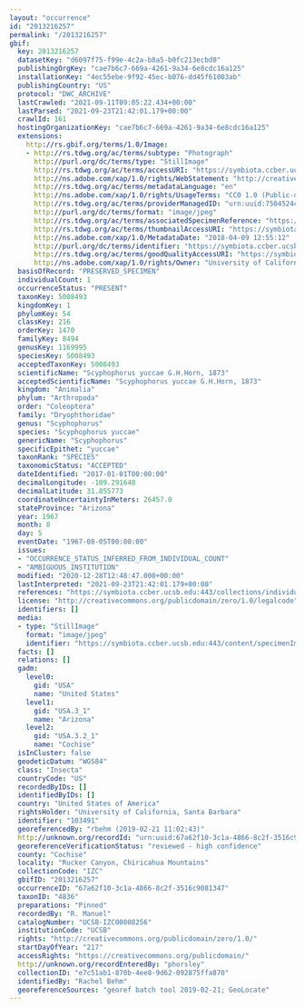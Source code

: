 ```yaml
---
layout: "occurrence"
id: "2013216257"
permalink: "/2013216257"
gbif:
  key: 2013216257
  datasetKey: "d6097f75-f99e-4c2a-b8a5-b0fc213ecbd0"
  publishingOrgKey: "cae7b6c7-669a-4261-9a34-6e8cdc16a125"
  installationKey: "4ec55ebe-9f92-45ec-b076-dd45f61003ab"
  publishingCountry: "US"
  protocol: "DWC_ARCHIVE"
  lastCrawled: "2021-09-11T09:05:22.434+00:00"
  lastParsed: "2021-09-23T21:42:01.179+00:00"
  crawlId: 161
  hostingOrganizationKey: "cae7b6c7-669a-4261-9a34-6e8cdc16a125"
  extensions:
    http://rs.gbif.org/terms/1.0/Image:
    - http://rs.tdwg.org/ac/terms/subtype: "Photograph"
      http://purl.org/dc/terms/type: "StillImage"
      http://rs.tdwg.org/ac/terms/accessURI: "https://symbiota.ccber.ucsb.edu:443/content/specimenImages/UCSB_IZC/UCSB-IZC00008/UCSB-IZC00008256_lg.jpg"
      http://ns.adobe.com/xap/1.0/rights/WebStatement: "http://creativecommons.org/publicdomain/zero/1.0/"
      http://rs.tdwg.org/ac/terms/metadataLanguage: "en"
      http://ns.adobe.com/xap/1.0/rights/UsageTerms: "CC0 1.0 (Public-domain)"
      http://rs.tdwg.org/ac/terms/providerManagedID: "urn:uuid:7504524c-4258-4cd9-8106-910cde1dda09"
      http://purl.org/dc/terms/format: "image/jpeg"
      http://rs.tdwg.org/ac/terms/associatedSpecimenReference: "https://symbiota.ccber.ucsb.edu:443/collections/individual/index.php?occid=103491"
      http://rs.tdwg.org/ac/terms/thumbnailAccessURI: "https://symbiota.ccber.ucsb.edu:443/content/specimenImages/UCSB_IZC/UCSB-IZC00008/UCSB-IZC00008256_tn.jpg"
      http://ns.adobe.com/xap/1.0/MetadataDate: "2018-04-09 12:55:12"
      http://purl.org/dc/terms/identifier: "https://symbiota.ccber.ucsb.edu:443/content/specimenImages/UCSB_IZC/UCSB-IZC00008/UCSB-IZC00008256_lg.jpg"
      http://rs.tdwg.org/ac/terms/goodQualityAccessURI: "https://symbiota.ccber.ucsb.edu:443/content/specimenImages/UCSB_IZC/UCSB-IZC00008/UCSB-IZC00008256.jpg"
      http://ns.adobe.com/xap/1.0/rights/Owner: "University of California, Santa Barbara"
  basisOfRecord: "PRESERVED_SPECIMEN"
  individualCount: 1
  occurrenceStatus: "PRESENT"
  taxonKey: 5008493
  kingdomKey: 1
  phylumKey: 54
  classKey: 216
  orderKey: 1470
  familyKey: 8494
  genusKey: 1169995
  speciesKey: 5008493
  acceptedTaxonKey: 5008493
  scientificName: "Scyphophorus yuccae G.H.Horn, 1873"
  acceptedScientificName: "Scyphophorus yuccae G.H.Horn, 1873"
  kingdom: "Animalia"
  phylum: "Arthropoda"
  order: "Coleoptera"
  family: "Dryophthoridae"
  genus: "Scyphophorus"
  species: "Scyphophorus yuccae"
  genericName: "Scyphophorus"
  specificEpithet: "yuccae"
  taxonRank: "SPECIES"
  taxonomicStatus: "ACCEPTED"
  dateIdentified: "2017-01-01T00:00:00"
  decimalLongitude: -109.291648
  decimalLatitude: 31.855773
  coordinateUncertaintyInMeters: 26457.0
  stateProvince: "Arizona"
  year: 1967
  month: 8
  day: 5
  eventDate: "1967-08-05T00:00:00"
  issues:
  - "OCCURRENCE_STATUS_INFERRED_FROM_INDIVIDUAL_COUNT"
  - "AMBIGUOUS_INSTITUTION"
  modified: "2020-12-28T12:48:47.000+00:00"
  lastInterpreted: "2021-09-23T21:42:01.179+00:00"
  references: "https://symbiota.ccber.ucsb.edu:443/collections/individual/index.php?occid=103491"
  license: "http://creativecommons.org/publicdomain/zero/1.0/legalcode"
  identifiers: []
  media:
  - type: "StillImage"
    format: "image/jpeg"
    identifier: "https://symbiota.ccber.ucsb.edu:443/content/specimenImages/UCSB_IZC/UCSB-IZC00008/UCSB-IZC00008256_lg.jpg"
  facts: []
  relations: []
  gadm:
    level0:
      gid: "USA"
      name: "United States"
    level1:
      gid: "USA.3_1"
      name: "Arizona"
    level2:
      gid: "USA.3.2_1"
      name: "Cochise"
  isInCluster: false
  geodeticDatum: "WGS84"
  class: "Insecta"
  countryCode: "US"
  recordedByIDs: []
  identifiedByIDs: []
  country: "United States of America"
  rightsHolder: "University of California, Santa Barbara"
  identifier: "103491"
  georeferencedBy: "rbehm (2019-02-21 11:02:43)"
  http://unknown.org/recordId: "urn:uuid:67a62f10-3c1a-4866-8c2f-3516c9081347"
  georeferenceVerificationStatus: "reviewed - high confidence"
  county: "Cochise"
  locality: "Rucker Canyon, Chiricahua Mountains"
  collectionCode: "IZC"
  gbifID: "2013216257"
  occurrenceID: "67a62f10-3c1a-4866-8c2f-3516c9081347"
  taxonID: "4836"
  preparations: "Pinned"
  recordedBy: "R. Manuel"
  catalogNumber: "UCSB-IZC00008256"
  institutionCode: "UCSB"
  rights: "http://creativecommons.org/publicdomain/zero/1.0/"
  startDayOfYear: "217"
  accessRights: "https://creativecommons.org/publicdomain/"
  http://unknown.org/recordEnteredBy: "phorsley"
  collectionID: "e7c51ab1-870b-4ee8-9d62-092875ffa870"
  identifiedBy: "Rachel Behm"
  georeferenceSources: "georef batch tool 2019-02-21; GeoLocate"
---
```

